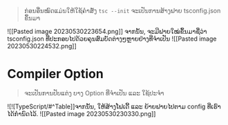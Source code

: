 > ກ່ອນອື່ນໝົດແມ່ນໃຫ້ໃຊ້ຄຳສັ່ງ `tsc --init` ຈະເປັນການສ້າງຟາຍ tsconfig.json ຂຶ້ນມາ

![[Pasted image 20230530223654.png]]
ຈາກນັ້ນ,​ ຈະມີຟາຍໃໝ່ຂຶ້ນມາຊື່ວ່າ tsconfig.json ທີ່ປະກອບໄປດ້ວຍຄຸນສົມບັດຕ່າງໆຫຼາຍຢ່າງທີ່ຈຳເປັນ
![[Pasted image 20230530224532.png]]
# Compiler Option
> ຈະເປັນການປັບແຕ່ງ ບາງ Option ທີ່ຈຳເປັນ ແລະ ໃຊ້ປະຈຳ

![![TypeScript/#^Table]]ຈາກນັ້ນ,​ ໃຫ້ສ້າງໂຟເດີ້ ແລະ ຍ້າຍຟາຍໄປຕາມ config ທີ່ເຮົາໄດ້ກຳນົດໄວ້.
![[Pasted image 20230530230330.png]]